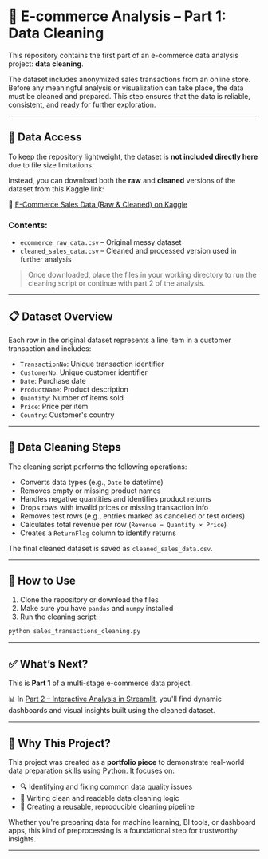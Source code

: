 # 🧼 E-commerce Analysis – Part 1: Data Cleaning

This repository contains the first part of an e-commerce data analysis project: **data cleaning**.

The dataset includes anonymized sales transactions from an online store. Before any meaningful analysis or visualization can take place, the data must be cleaned and prepared. This step ensures that the data is reliable, consistent, and ready for further exploration.

---

## 📂 Data Access

To keep the repository lightweight, the dataset is **not included directly here** due to file size limitations.

Instead, you can download both the **raw** and **cleaned** versions of the dataset from this Kaggle link:

🔗 [E-Commerce Sales Data (Raw & Cleaned) on Kaggle](https://www.kaggle.com/datasets/martweber/e-commerce-sales-data-raw-cleaned)

### Contents:
- `ecommerce_raw_data.csv` – Original messy dataset  
- `cleaned_sales_data.csv` – Cleaned and processed version used in further analysis

> Once downloaded, place the files in your working directory to run the cleaning script or continue with part 2 of the analysis.

---

## 📋 Dataset Overview

Each row in the original dataset represents a line item in a customer transaction and includes:

- `TransactionNo`: Unique transaction identifier
- `CustomerNo`: Unique customer identifier
- `Date`: Purchase date
- `ProductName`: Product description
- `Quantity`: Number of items sold
- `Price`: Price per item
- `Country`: Customer's country

---

## 🧹 Data Cleaning Steps

The cleaning script performs the following operations:

- Converts data types (e.g., `Date` to datetime)
- Removes empty or missing product names
- Handles negative quantities and identifies product returns
- Drops rows with invalid prices or missing transaction info
- Removes test rows (e.g., entries marked as cancelled or test orders)
- Calculates total revenue per row (`Revenue = Quantity × Price`)
- Creates a `ReturnFlag` column to identify returns

The final cleaned dataset is saved as `cleaned_sales_data.csv`.

---

## 🚀 How to Use

1. Clone the repository or download the files
2. Make sure you have `pandas` and `numpy` installed
3. Run the cleaning script:

```bash
python sales_transactions_cleaning.py
```
---

## ✅ What’s Next?

This is **Part 1** of a multi-stage e-commerce data project.

📊 In [Part 2 – Interactive Analysis in Streamlit](https://github.com/mw3b3r/ecommerce-analysis-part2-streamlit), you'll find dynamic dashboards and visual insights built using the cleaned dataset.

---

## 🧠 Why This Project?

This project was created as a **portfolio piece** to demonstrate real-world data preparation skills using Python. It focuses on:

- 🔍 Identifying and fixing common data quality issues  
- 🧼 Writing clean and readable data cleaning logic  
- 🔁 Creating a reusable, reproducible cleaning pipeline

Whether you're preparing data for machine learning, BI tools, or dashboard apps, this kind of preprocessing is a foundational step for trustworthy insights.

---

